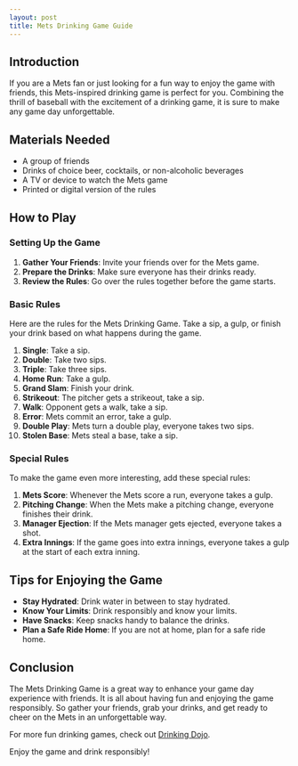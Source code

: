 ```yaml
---
layout: post
title: Mets Drinking Game Guide
---
```



## Introduction

If you are a Mets fan or just looking for a fun way to enjoy the game with friends, this Mets-inspired drinking game is perfect for you. Combining the thrill of baseball with the excitement of a drinking game, it is sure to make any game day unforgettable.

## Materials Needed

- A group of friends
- Drinks of choice beer, cocktails, or non-alcoholic beverages
- A TV or device to watch the Mets game
- Printed or digital version of the rules

## How to Play

### Setting Up the Game

1. **Gather Your Friends**: Invite your friends over for the Mets game.
2. **Prepare the Drinks**: Make sure everyone has their drinks ready.
3. **Review the Rules**: Go over the rules together before the game starts.

### Basic Rules

Here are the rules for the Mets Drinking Game. Take a sip, a gulp, or finish your drink based on what happens during the game.

1. **Single**: Take a sip.
2. **Double**: Take two sips.
3. **Triple**: Take three sips.
4. **Home Run**: Take a gulp.
5. **Grand Slam**: Finish your drink.
6. **Strikeout**: The pitcher gets a strikeout, take a sip.
7. **Walk**: Opponent gets a walk, take a sip.
8. **Error**: Mets commit an error, take a gulp.
9. **Double Play**: Mets turn a double play, everyone takes two sips.
10. **Stolen Base**: Mets steal a base, take a sip.

### Special Rules

To make the game even more interesting, add these special rules:

1. **Mets Score**: Whenever the Mets score a run, everyone takes a gulp.
2. **Pitching Change**: When the Mets make a pitching change, everyone finishes their drink.
3. **Manager Ejection**: If the Mets manager gets ejected, everyone takes a shot.
4. **Extra Innings**: If the game goes into extra innings, everyone takes a gulp at the start of each extra inning.

## Tips for Enjoying the Game

- **Stay Hydrated**: Drink water in between to stay hydrated.
- **Know Your Limits**: Drink responsibly and know your limits.
- **Have Snacks**: Keep snacks handy to balance the drinks.
- **Plan a Safe Ride Home**: If you are not at home, plan for a safe ride home.

## Conclusion

The Mets Drinking Game is a great way to enhance your game day experience with friends. It is all about having fun and enjoying the game responsibly. So gather your friends, grab your drinks, and get ready to cheer on the Mets in an unforgettable way.

For more fun drinking games, check out [Drinking Dojo](https://drinkingdojo.com/).

Enjoy the game and drink responsibly!